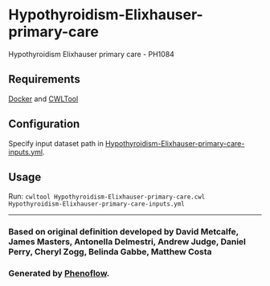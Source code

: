 # Hypothyroidism-Elixhauser-primary-care

Hypothyroidism Elixhauser primary care - PH1084

## Requirements

[Docker](https://docs.docker.com/install/) and [CWLTool](https://github.com/common-workflow-language/cwltool#install)

## Configuration

Specify input dataset path in [Hypothyroidism-Elixhauser-primary-care-inputs.yml](Hypothyroidism-Elixhauser-primary-care-inputs.yml).

## Usage

Run: `cwltool Hypothyroidism-Elixhauser-primary-care.cwl Hypothyroidism-Elixhauser-primary-care-inputs.yml`

***

### Based on original definition developed by David Metcalfe, James Masters, Antonella Delmestri, Andrew Judge, Daniel Perry, Cheryl Zogg, Belinda Gabbe, Matthew Costa
### Generated by [Phenoflow](https://kclhi.org/phenoflow).
